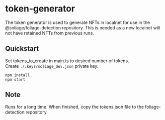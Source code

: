 # token-generator

The token generator is used to generate NFTs in localnet for use in the @soliage/foliage-detection repository. This is needed as a new localnet will not have retained NFTs from previous runs.
 
## Quickstart
Set tokens_to_create in main.ts to desired number of tokens.  
Create `./.keys/soliage_dev.json` private key.  

`npm install`  
`npm start`  

## Note
Runs for a long time. When finished, copy the tokens.json file to the foliage-detection repository
